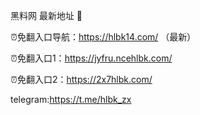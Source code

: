 黑料网 最新地址 👋

⏰免翻入口导航：https://hlbk14.com/ （最新）

⏰免翻入口1：https://jyfru.ncehlbk.com/

⏰免翻入口2：https://2x7hlbk.com/

telegram:https://t.me/hlbk_zx

